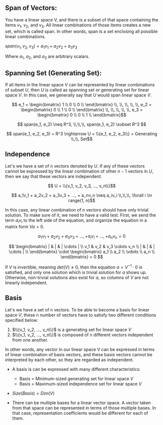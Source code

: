 ## Span of Vectors:

You have a linear space V, and there is a subset of that space containing the items $v_1$, $v_2$, and $v_3$. All linear combinations of those 
items creates a new set, which is called span. In other words, span is a set enclosing all possible linear combinations.

$span(v_1, v_2, v_3) = a_1v_1 + a_2v_2 + a_3v_3$

Where $a_1$, $a_2$, and $a_3$ are arbitrary scalars.


## Spanning Set (Generating Set):


If all items in the linear space $V$ can be represented by linear combinations of subset $U$, then $U$ is called as spanning set or 
generating set for linear space $V$. In this case, we generally say that $U$ would span linear space $V$.

$$ e_1 = \begin{bmatrix}
    1 \\
    0 \\
    0 \\
\end{bmatrix} \\, \\, \\, \\,  \\, e_2 = \begin{bmatrix}
    0 \\
    1 \\
    0 \\
\end{bmatrix} \\, \\, \\, \\,  \\, e_3 = \begin{bmatrix}
    0 \\
    0 \\
    1 \\
\end{bmatrix}$$

$$ span(e_1, e_2) \neq R^3, \\,\\,\\, span(e_1, e_2) \subset R^3 $$

$$ span(e_1, e_2, e_3) = R^3 \rightarrow U = \\{e_1, e_2, e_3\\} = Generating \\,\\, Set$$


## Independence

Let's we have a set of $n$ vectors denoted by $U$. If any of these vectors cannot be expressed by the linear combination of other $n-1$ vectors
in $U$, then we say that these vectors are independent.

$$ U = \\{v_1, v_2, v_3, ..., v_n\\}$$

$$ a_1v_1 + a_2v_2 + a_3v_3 + ..., + a_nv_n \neq a_iv_i  \\,\\,\\, \forall i \in range(1, n)$$


In this case, any linear combination of $n$ vectors should have only trivial solution. To make sure of it, we need to have a valid test.
First, we send the term $a_iv_i$ to the left side of the equation, and organize the equation in a matrix form $Va = 0$.

$$ a_1v_1 + a_2v_2 + a_3v_3 + ..., + a_iv_i + ..., + a_nv_n = 0 $$

$$ \begin{bmatrix}
    | & | & | \cdots | \\
    v_1 & v_2 & v_3 \cdots v_n \\
    | & | & | \cdots | \\
\end{bmatrix} \cdot \begin{bmatrix}
    a_1 \\
    a_2 \\
    \vdots \\
    a_n \\ 
\end{bmatrix} = 0 $$

If $V$ is invertible, meaning $det(V) \neq 0$, then the equation $a = V^{-1} \cdot 0$ is satisfied, and only one solution which is trivial solution for $a$ shows up. 
Otherwise, non-trivial solutions also exist for $a$, so columns of $V$ are not linearly independent.

## Basis

Let's we have a set of n vectors. To be able to become a basis for linear space $V$, these n number of vectors have to satisfy two 
different conditions specified below:

1) $\\{v_1, v_2, ..., v_n\\}$ is a generating set for linear space $V$
2) $\\{v_1, v_2, ..., v_n\\}$ is composed of n different vectors independent from one another.

In other words, any vector in our linear space V can be expressed in terms of linear combination of basis vectors, and these basis 
vectors cannot be interpreted by each other, so they are regarded as independent. 

* A basis is can be expressed with many different characteristics:
  * Basis = Minimum-sized generating set for linear space $V$ 
  * Basis = Maximum-sized independence set for linear space $V$

* $Size(Basis) = Dim(V)$

* There can be multiple bases for a linear vector space. A vector taken from that space can be represented in terms of those multiple 
bases. In that case, representation coefficients would be different for each of them. 


